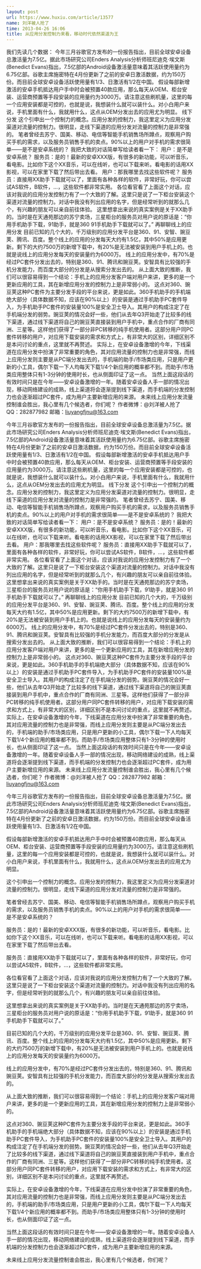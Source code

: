```yaml
---
layout: post
url: https://www.huxiu.com/article/13577
name: 刘洋被人抢了
time: 2013-04-26 16:06
title: 从应用分发控制力来看，移动时代依然渠道为王
---
```

我们先读几个数据： 今年三月谷歌官方发布的一份报告指出，目前全球安卓设备总激活量为7.5亿。据此市场研究公司Enders Analysis分析师班尼迪克·埃文斯(Benedict Evans)指出，7.5亿部的Android设备激活量意味着其活跃使用量约为6.75亿部。谷歌主席施密特在4月份更新了之前的安卓日激活数据，约为150万份。而目前全球安卓设备活跃使用量有1/3、日激活有1/2在中国。 假设每部新增激活的安卓手机抵达用户手中时会被预置40款应用，那么每天从OEM、柜台安装、运营商预置等手段安装的应用量约为3000万。请注意这些刷机量，这里的每一个应用安装都是可控的，也就是说，我想装什么就可以装什么。对小白用户来说，手机里面有什么，我就用什么，这点从OEM分发出去的应用尤为明显。 线下分发 这个引申出一个控制力的概念。应用分发的控制力，我这里定义为应用分发渠道对流量的控制力。很明显，走线下渠道的应用分发对流量的控制力是非常强的。 笔者曾经去苏宁、国美、移动、电信等智能手机销售场所蹲点，观察用户购买手机的需求，以及服务员销售手机的卖点。90%以上的用户对手机的需求很简单——是不是安卓系统的？ 我把大致的对话简单写给读者看一下： 用户：是不是安卓系统？ 服务员：是的！最新的安卓XXX版，有很多的新功能，可以听音乐，看电影。比如你下这个XX音乐，可以在线听，也可以下载来听。看电影的话用XX影视，可以在家里下载了然后带出去看。 用户：那我哪里去找这些软件呢？ 服务员：直接用XX助手下载就可以了，里面有各种各样的软件，非常好玩，你可以尝试AS软件，B软件，...，这些软件都非常实用。 各位看官看了上面这个对话，应该对我说的应用分发控制力有了一个大致的了解。这里只是说了一下柜台安装这个渠道对流量的控制力。对话中我没有列出应用的名字，但是经常听到的就那么几个，有兴趣的朋友可以亲自前往体验。 这里想拿出来说的真实案例是关于XX助手的。当时是在天通苑那边的苏宁卖场，三星柜台的服务员对用户说的原话是：“你用手机助手下载，91助手，就是360 91手机助手下载就可以了。” 再聊聊线上的应用分发 目前已知的几个大的，千万级别的应用分发平台是360、91、安智、豌豆荚、腾讯、百度。整个线上的应用的分发每天大约有1.5亿，其中50%是应用更新。剩下的大约7500万的新增下载中，有20%是无法被安装到用户手机上的。也就是说线上的应用分发每天的安装量约为6000万。 线上的应用分发中，有70%是经过PC套件分发出去的，特别是360、91、腾讯和豌豆荚。安智具有比较强的手机分发能力，而百度大部分的分发是从搜索分发出去的。 从上面大致的推断，我们可以很容易得到一个结论：手机上的应用分发客户端对用户来讲，更多的是一个更新应用的工具，其在新增应用分发的控制力上是非常弱小的。 这点对360、豌豆荚这种PC套件为主要分发手段的平台来说，更是如此。360手机助手的手机端绝大部分（具体数据不知，应该在90%以上）的安装是通过手机助手PC套件导入，为手机助手PC套件的安装量100%是安全卫士导入。其用户的构成注定了在手机端分发的弱势。豌豆荚的情况会好一些，他们从去年Q3开始走了比较多的线下渠道，通过线下渠道将自己的豌豆荚直接装到用户手机中，重点合作的厂商有同洲、三星等。这样他们获得了一部分非PC转移的纯手机使用者。这部分用户同PC套件转移的用户，对应用下载安装的需求和方式上，有非常大的区别，详细区别不是本问讨论的重点，这里就不再赘述。 实际上，在安卓设备激增的今年，下线渠道在应用分发中扮演了非常重要的角色，其对应用流量的控制力也是非常强，而线上应用分发则主要是从PC端分发出去的，手机端的助手/市场类应用，只是用户更新的小工具，偶尔下载一下人均每天下载1/4个新应用的概率都不到。而助手/市场类应用整体只有1-3分钟的使用时长，也从侧面印证了这一点。 当然上面这段话的有效时间只是在今年——安卓设备激增的一年。随着安卓设备人手一部的情况出现，移动网络建设的成熟，线上渠道将会逐渐提到线下渠道，而手机端的分发控制力也会逐渐超过PC套件，成为用户主要新增应用的来源。 未来线上应用分发流量控制谁会胜出，我心里有几个候选者，你们呢？ 作者微博：@刘洋被人抢了 QQ：282877982 邮箱：liuyangfjnu@163.com

今年三月谷歌官方发布的一份报告指出，目前全球安卓设备总激活量为7.5亿。据此市场研究公司Enders Analysis分析师班尼迪克·埃文斯(Benedict Evans)指出，7.5亿部的Android设备激活量意味着其活跃使用量约为6.75亿部。谷歌主席施密特在4月份更新了之前的安卓日激活数据，约为150万份。而目前全球安卓设备活跃使用量有1/3、日激活有1/2在中国。 假设每部新增激活的安卓手机抵达用户手中时会被预置40款应用，那么每天从OEM、柜台安装、运营商预置等手段安装的应用量约为3000万。请注意这些刷机量，这里的每一个应用安装都是可控的，也就是说，我想装什么就可以装什么。对小白用户来说，手机里面有什么，我就用什么，这点从OEM分发出去的应用尤为明显。 线下分发 这个引申出一个控制力的概念。应用分发的控制力，我这里定义为应用分发渠道对流量的控制力。很明显，走线下渠道的应用分发对流量的控制力是非常强的。 笔者曾经去苏宁、国美、移动、电信等智能手机销售场所蹲点，观察用户购买手机的需求，以及服务员销售手机的卖点。90%以上的用户对手机的需求很简单——是不是安卓系统的？ 我把大致的对话简单写给读者看一下： 用户：是不是安卓系统？ 服务员：是的！最新的安卓XXX版，有很多的新功能，可以听音乐，看电影。比如你下这个XX音乐，可以在线听，也可以下载来听。看电影的话用XX影视，可以在家里下载了然后带出去看。 用户：那我哪里去找这些软件呢？ 服务员：直接用XX助手下载就可以了，里面有各种各样的软件，非常好玩，你可以尝试AS软件，B软件，...，这些软件都非常实用。 各位看官看了上面这个对话，应该对我说的应用分发控制力有了一个大致的了解。这里只是说了一下柜台安装这个渠道对流量的控制力。对话中我没有列出应用的名字，但是经常听到的就那么几个，有兴趣的朋友可以亲自前往体验。 这里想拿出来说的真实案例是关于XX助手的。当时是在天通苑那边的苏宁卖场，三星柜台的服务员对用户说的原话是：“你用手机助手下载，91助手，就是360 91手机助手下载就可以了。” 再聊聊线上的应用分发 目前已知的几个大的，千万级别的应用分发平台是360、91、安智、豌豆荚、腾讯、百度。整个线上的应用的分发每天大约有1.5亿，其中50%是应用更新。剩下的大约7500万的新增下载中，有20%是无法被安装到用户手机上的。也就是说线上的应用分发每天的安装量约为6000万。 线上的应用分发中，有70%是经过PC套件分发出去的，特别是360、91、腾讯和豌豆荚。安智具有比较强的手机分发能力，而百度大部分的分发是从搜索分发出去的。 从上面大致的推断，我们可以很容易得到一个结论：手机上的应用分发客户端对用户来讲，更多的是一个更新应用的工具，其在新增应用分发的控制力上是非常弱小的。 这点对360、豌豆荚这种PC套件为主要分发手段的平台来说，更是如此。360手机助手的手机端绝大部分（具体数据不知，应该在90%以上）的安装是通过手机助手PC套件导入，为手机助手PC套件的安装量100%是安全卫士导入。其用户的构成注定了在手机端分发的弱势。豌豆荚的情况会好一些，他们从去年Q3开始走了比较多的线下渠道，通过线下渠道将自己的豌豆荚直接装到用户手机中，重点合作的厂商有同洲、三星等。这样他们获得了一部分非PC转移的纯手机使用者。这部分用户同PC套件转移的用户，对应用下载安装的需求和方式上，有非常大的区别，详细区别不是本问讨论的重点，这里就不再赘述。 实际上，在安卓设备激增的今年，下线渠道在应用分发中扮演了非常重要的角色，其对应用流量的控制力也是非常强，而线上应用分发则主要是从PC端分发出去的，手机端的助手/市场类应用，只是用户更新的小工具，偶尔下载一下人均每天下载1/4个新应用的概率都不到。而助手/市场类应用整体只有1-3分钟的使用时长，也从侧面印证了这一点。 当然上面这段话的有效时间只是在今年——安卓设备激增的一年。随着安卓设备人手一部的情况出现，移动网络建设的成熟，线上渠道将会逐渐提到线下渠道，而手机端的分发控制力也会逐渐超过PC套件，成为用户主要新增应用的来源。 未来线上应用分发流量控制谁会胜出，我心里有几个候选者，你们呢？ 作者微博：@刘洋被人抢了 QQ：282877982 邮箱：liuyangfjnu@163.com

今年三月谷歌官方发布的一份报告指出，目前全球安卓设备总激活量为7.5亿。据此市场研究公司Enders Analysis分析师班尼迪克·埃文斯(Benedict Evans)指出，7.5亿部的Android设备激活量意味着其活跃使用量约为6.75亿部。谷歌主席施密特在4月份更新了之前的安卓日激活数据，约为150万份。而目前全球安卓设备活跃使用量有1/3、日激活有1/2在中国。

假设每部新增激活的安卓手机抵达用户手中时会被预置40款应用，那么每天从OEM、柜台安装、运营商预置等手段安装的应用量约为3000万。请注意这些刷机量，这里的每一个应用安装都是可控的，也就是说，我想装什么就可以装什么。对小白用户来说，手机里面有什么，我就用什么，这点从OEM分发出去的应用尤为明显。

这个引申出一个控制力的概念。应用分发的控制力，我这里定义为应用分发渠道对流量的控制力。很明显，走线下渠道的应用分发对流量的控制力是非常强的。

笔者曾经去苏宁、国美、移动、电信等智能手机销售场所蹲点，观察用户购买手机的需求，以及服务员销售手机的卖点。90%以上的用户对手机的需求很简单——是不是安卓系统的？

服务员：是的！最新的安卓XXX版，有很多的新功能，可以听音乐，看电影。比如你下这个XX音乐，可以在线听，也可以下载来听。看电影的话用XX影视，可以在家里下载了然后带出去看。

服务员：直接用XX助手下载就可以了，里面有各种各样的软件，非常好玩，你可以尝试AS软件，B软件，...，这些软件都非常实用。

各位看官看了上面这个对话，应该对我说的应用分发控制力有了一个大致的了解。这里只是说了一下柜台安装这个渠道对流量的控制力。对话中我没有列出应用的名字，但是经常听到的就那么几个，有兴趣的朋友可以亲自前往体验。

这里想拿出来说的真实案例是关于XX助手的。当时是在天通苑那边的苏宁卖场，三星柜台的服务员对用户说的原话是：“你用手机助手下载，91助手，就是360 91手机助手下载就可以了。”

目前已知的几个大的，千万级别的应用分发平台是360、91、安智、豌豆荚、腾讯、百度。整个线上的应用的分发每天大约有1.5亿，其中50%是应用更新。剩下的大约7500万的新增下载中，有20%是无法被安装到用户手机上的。也就是说线上的应用分发每天的安装量约为6000万。

线上的应用分发中，有70%是经过PC套件分发出去的，特别是360、91、腾讯和豌豆荚。安智具有比较强的手机分发能力，而百度大部分的分发是从搜索分发出去的。

从上面大致的推断，我们可以很容易得到一个结论：手机上的应用分发客户端对用户来讲，更多的是一个更新应用的工具，其在新增应用分发的控制力上是非常弱小的。

这点对360、豌豆荚这种PC套件为主要分发手段的平台来说，更是如此。360手机助手的手机端绝大部分（具体数据不知，应该在90%以上）的安装是通过手机助手PC套件导入，为手机助手PC套件的安装量100%是安全卫士导入。其用户的构成注定了在手机端分发的弱势。豌豆荚的情况会好一些，他们从去年Q3开始走了比较多的线下渠道，通过线下渠道将自己的豌豆荚直接装到用户手机中，重点合作的厂商有同洲、三星等。这样他们获得了一部分非PC转移的纯手机使用者。这部分用户同PC套件转移的用户，对应用下载安装的需求和方式上，有非常大的区别，详细区别不是本问讨论的重点，这里就不再赘述。

实际上，在安卓设备激增的今年，下线渠道在应用分发中扮演了非常重要的角色，其对应用流量的控制力也是非常强，而线上应用分发则主要是从PC端分发出去的，手机端的助手/市场类应用，只是用户更新的小工具，偶尔下载一下人均每天下载1/4个新应用的概率都不到。而助手/市场类应用整体只有1-3分钟的使用时长，也从侧面印证了这一点。

当然上面这段话的有效时间只是在今年——安卓设备激增的一年。随着安卓设备人手一部的情况出现，移动网络建设的成熟，线上渠道将会逐渐提到线下渠道，而手机端的分发控制力也会逐渐超过PC套件，成为用户主要新增应用的来源。

未来线上应用分发流量控制谁会胜出，我心里有几个候选者，你们呢？

